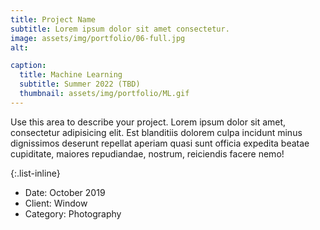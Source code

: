 ```yaml
---
title: Project Name
subtitle: Lorem ipsum dolor sit amet consectetur.
image: assets/img/portfolio/06-full.jpg
alt: 

caption:
  title: Machine Learning
  subtitle: Summer 2022 (TBD)
  thumbnail: assets/img/portfolio/ML.gif
---
```

Use this area to describe your project. Lorem ipsum dolor sit amet, consectetur adipisicing elit. Est blanditiis dolorem culpa incidunt minus dignissimos deserunt repellat aperiam quasi sunt officia expedita beatae cupiditate, maiores repudiandae, nostrum, reiciendis facere nemo!

{:.list-inline}
- Date: October 2019
- Client: Window
- Category: Photography

